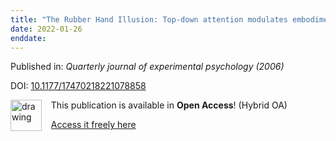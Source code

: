 ```yaml
---
title: "The Rubber Hand Illusion: Top-down attention modulates embodiment."
date: 2022-01-26
enddate:
---
```


Published in: *Quarterly journal of experimental psychology (2006)*

DOI: [10.1177/17470218221078858](https://doi.org/10.1177/17470218221078858)

<img src="https://upload.wikimedia.org/wikipedia/commons/thumb/7/77/Open_Access_logo_PLoS_transparent.svg/800px-Open_Access_logo_PLoS_transparent.svg.png" alt="drawing" width="50" align="left"/> &nbsp;&nbsp;&nbsp;This publication is available in **Open Access**! (Hybrid OA)

&nbsp;&nbsp;&nbsp;<a href="https://journals.sagepub.com/doi/pdf/10.1177/17470218221078858">Access it freely here</a>

